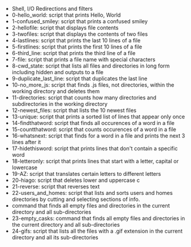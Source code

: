* Shell, I/O Redirections and filters
* 0-hello_world: script that prints Hello, World
* 1-confused_smiley: script that prints a confused smiley
* 2-hellofile: script that displays file contents
* 3-twofiles: script that displays the contents of two files
* 4-lastlines: script that prints the last 10 lines of a file
* 5-firstlines: script that prints the first 10 lines of a file
* 6-third_line: script that prints the third line of a file
* 7-file: script that prints a file name with special characters
* 8-cwd_state: script that lists all files and directories in long form including hidden and outputs to a file
* 9-duplicate_last_line: script that duplicates the last line
* 10-no_more_js: script that finds .js files, not directories, within the working directory and deletes them
* 11-directories: script that counts how many directories and subdirectories in the working directory 
* 12-newest_files: script that lists the 10 newest files
* 13-unique: script that prints a sorted list of lines that appear only once
* 14-findthatword: script that finds all occurences of a word in a file
* 15-countthatword: script that counts occurences of a word in a file
* 16-whatsnext: script that finds for a word in a file and prints the next 3 lines after it
* 17-hidethisword: script that prints lines that don't contain a specific word
* 18-letteronly: script that prints lines that start with a letter, capital or lowercase
* 19-AZ: script that translates certain letters to different letters
* 20-hiago: script that deletes lower and uppercase c
* 21-reverse: script that reverses text
* 22-users_and_homes: script that lists and sorts users and homes directories by cutting and selecting sections of info.
* command that finds all empty files and directories in the current directory and all sub-directories
* 23-empty_casks: command that finds all empty files and directories in the current directory and all sub-directories
* 24-gifs: script that lists all the files with a .gif extension in the current directory and all its sub-directories
